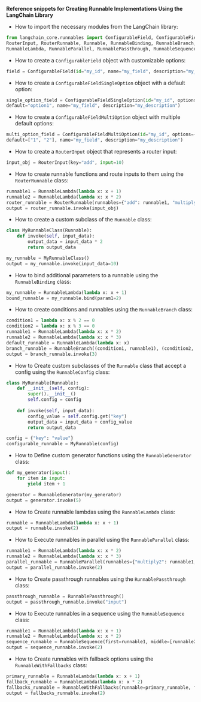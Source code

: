 
**Reference snippets for Creating Runnable Implementations Using the LangChain Library**

- How to import the necessary modules from the LangChain library:
```python
from langchain_core.runnables import ConfigurableField, ConfigurableFieldSingleOption, ConfigurableFieldMultiOption, 
RouterInput, RouterRunnable, Runnable, RunnableBinding, RunnableBranch, RunnableConfig, RunnableGenerator, 
RunnableLambda, RunnableParallel, RunnablePassthrough, RunnableSequence, RunnableWithFallbacks
```

- How to create a `ConfigurableField` object with customizable options:
```python
field = ConfigurableField(id="my_id", name="my_field", description="my_description")
```

- How to create a `ConfigurableFieldSingleOption` object with a default option:
```python
single_option_field = ConfigurableFieldSingleOption(id="my_id", options={"option1": 1, "option2": 2}, 
default="option1", name="my_field", description="my_description")
```

- How to create a `ConfigurableFieldMultiOption` object with multiple default options:
```python
multi_option_field = ConfigurableFieldMultiOption(id="my_id", options={"1": 1, "2": 2, "3": 3}, 
default=["1", "2"], name="my_field", description="my_description")
```

- How to create a `RouterInput` object that represents a router input:
```python
input_obj = RouterInput(key="add", input=10)
```

- How to create runnable functions and route inputs to them using the `RouterRunnable` class:
```python
runnable1 = RunnableLambda(lambda x: x + 1)
runnable2 = RunnableLambda(lambda x: x * 2)
router_runnable = RouterRunnable(runnables={"add": runnable1, "multiply": runnable2})
output = router_runnable.invoke(input_obj)
```

- How to create a custom subclass of the `Runnable` class:
```python
class MyRunnableClass(Runnable):
    def invoke(self, input_data):
        output_data = input_data * 2
        return output_data

my_runnable = MyRunnableClass()
output = my_runnable.invoke(input_data=10)
```

- How to bind additional parameters to a runnable using the `RunnableBinding` class:
```python
my_runnable = RunnableLambda(lambda x: x + 1)
bound_runnable = my_runnable.bind(param1=2)
```

- How to create conditions and runnables using the `RunnableBranch` class:
```python
condition1 = lambda x: x % 2 == 0
condition2 = lambda x: x % 3 == 0
runnable1 = RunnableLambda(lambda x: x * 2)
runnable2 = RunnableLambda(lambda x: x * 3)
default_runnable = RunnableLambda(lambda x: x)
branch_runnable = RunnableBranch((condition1, runnable1), (condition2, runnable2), default_runnable)
output = branch_runnable.invoke(3)
```

- How to  Create custom subclasses of the `Runnable` class that accept a config using the `RunnableConfig` class:
```python
class MyRunnable(Runnable):
    def __init__(self, config):
        super().__init__()
        self.config = config
    
    def invoke(self, input_data):
        config_value = self.config.get("key")
        output_data = input_data + config_value
        return output_data

config = {"key": "value"}
configurable_runnable = MyRunnable(config)
```

- How to  Define custom generator functions using the `RunnableGenerator` class:
```python
def my_generator(input):
    for item in input:
        yield item + 1

generator = RunnableGenerator(my_generator)
output = generator.invoke(5)
```

- How to  Create runnable lambdas using the `RunnableLambda` class:
```python
runnable = RunnableLambda(lambda x: x + 1)
output = runnable.invoke(2)
```

- How to  Execute runnables in parallel using the `RunnableParallel` class:
```python
runnable1 = RunnableLambda(lambda x: x * 2)
runnable2 = RunnableLambda(lambda x: x * 3)
parallel_runnable = RunnableParallel(runnables={"multiply2": runnable1, "multiply3": runnable2})
output = parallel_runnable.invoke(2)
```

- How to  Create passthrough runnables using the `RunnablePassthrough` class:
```python
passthrough_runnable = RunnablePassthrough()
output = passthrough_runnable.invoke("input")
```

- How to  Execute runnables in a sequence using the `RunnableSequence` class:
```python
runnable1 = RunnableLambda(lambda x: x + 1)
runnable2 = RunnableLambda(lambda x: x * 2)
sequence_runnable = RunnableSequence(first=runnable1, middle=[runnable2], last=sequence_runnable)
output = sequence_runnable.invoke(2)
```

- How to  Create runnables with fallback options using the `RunnableWithFallbacks` class:
```python
primary_runnable = RunnableLambda(lambda x: x + 1)
fallback_runnable = RunnableLambda(lambda x: x * 2)
fallbacks_runnable = RunnableWithFallbacks(runnable=primary_runnable, fallbacks=[fallback_runnable])
output = fallbacks_runnable.invoke(2)
```
